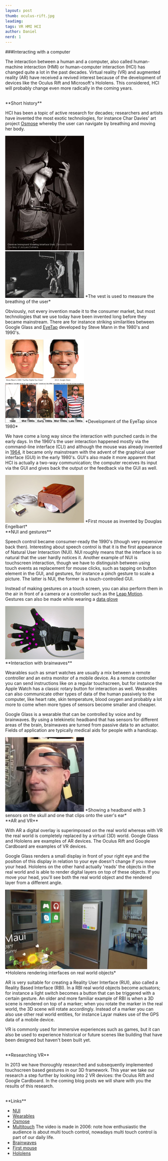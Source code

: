 ```yaml
---
layout: post
thumb: oculus-rift.jpg
leadimg:
tags: VR HMI HCI
author: Daniel
nerd: 1
---
```


###Interacting with a computer

The interaction between a human and a computer, also called human-machine interaction (HMI) or human-computer interaction (HCI) has changed quite a lot in the past decades. Virtual reality (VR) and augmented reality (AR) have received a revived interest because of the development of devices like the Oculus Rift and Microsoft's Hololens. This considered, HCI will probably change even more radically in the coming years.

<br>
**Short history**

HCI has been a topic of active research for decades; researchers and artists have invented the most exotic technologies, for instance Char Davies' art project [Osmose](http://www.immersence.com/osmose/) whereby the user can navigate by breathing and moving her body.

<img src="/img/blog/osmose-suit.jpg" width="50%">
<img src="/img/blog/osmose-wired.jpg" width="50%">
*The vest is used to measure the breathing of the user*

Obviously, not every invention made it to the consumer market, but most technologies that we use today have been invented long before they became mainstream. There are for instance striking similarities between Google Glass and [EyeTap](http://en.wikipedia.org/wiki/EyeTap) developed by Steve Mann in the 1980's and 1990's. <!--Wearable computing dates even further back, to the 17th century when the Chinese invented the [Abacus ring](http://gizmodo.com/this-wearable-abacus-is-basically-the-worlds-oldest-sm-1545627562).-->

<img src="/img/blog/eyetap-vs-glass.jpg" width="50%">
<img src="/img/blog/eyetap-development.jpg" width="50%">
*Development of the EyeTap since 1980*

We have come a long way since the interaction with punched cards in the early days. In the 1960's the user interaction happened mostly via the command-line interface (CLI) and although the mouse was already invented in [1964](http://gajitz.com/on-the-origin-of-mouse-first-mouse-nearly-lost-to-history/), it became only mainstream with the advent of the graphical user interface (GUI) in the early 1980's. GUI's also made it more apparent that HCI is actually a two-way communication; the computer receives its input via the GUI and gives back the output or the feedback via the GUI as well.

<img src="/img/blog/first-mouse.jpg" width="50%">
*First mouse as invented by Douglas Engelbart*

<br>
**NUI and gestures**

Speech control became consumer-ready the 1990's (though very expensive back then). Interesting about speech control is that it is the first appearance of Natural User Interaction (NUI). NUI roughly means that the interface is so natural that the user hardly notices it. Another example of NUI is touchscreen interaction, though we have to distinguish between using touch events as replacement for mouse clicks, such as tapping on button element in the GUI, and gestures, for instance a pinch gesture to scale a picture. The latter is NUI, the former is a touch-controlled GUI.

Instead of making gestures on a touch screen, you can also perform them in the air in front of a camera or a controller such as the [Leap Motion](https://www.leapmotion.com/). Gestures can also be made while wearing a [data glove](https://www.vrealities.com/products/data-gloves)

<img src="/img/blog/data-glove.jpg" width="50%">

<br>
**Interaction with brainwaves**

Wearables such as smart watches are usually a mix between a remote controller and an extra monitor of a mobile device. As a remote controller you can send instructions like on a regular touchscreen, but for instance the Apple Watch has a classic rotary button for interaction as well. Wearables can also communicate other types of data of the human passively to the computer, like heart rate, skin temperature, blood oxygen and probably a lot more to come when more types of sensors become smaller and cheaper.

Google Glass is a wearable that can be controlled by voice and by brainwaves. By using a telekinetic headband that has sensors for different areas of the brain, brainwaves are turned from passive data to an actuator. Fields of application are typically medical aids for people with a handicap.

<img src="/img/blog/google-glass-with-telekinetic-headband.jpg" width="50%">
*Showing a headband with 3 sensors on the skull and one that clips onto the user's ear*


<br>
**AR and VR**

With AR a digital overlay is superimposed on the real world whereas with VR the real world is completely replaced by a virtual (3D) world. Google Glass and Hololens are examples of AR devices. The Oculus Rift and Google Cardboard are examples of VR devices.

Google Glass renders a small display in front of your right eye and the position of this display in relation to your eye doesn't change if you move your head. Hololens on the other hand actually 'reads' the objects in the real world and is able to render digital layers on top of these objects. If you move your head, you'll see both the real world object and the rendered layer from a different angle.

<img src="/img/blog/hololens-rendering.jpg" width="90%">
*Hololens rendering interfaces on real world objects*

AR is very suitable for creating a Reality User Interface (RUI), also called a Reality Based Interface (RBI). In a RBI real world objects become actuators; for instance a light switch becomes a button that can be triggered with a certain gesture. An older and more familiar example of RBI is when a 3D scene is rendered on top of a marker; when you rotate the marker in the real world, the 3D scene will rotate accordingly. Instead of a marker you can also use other real world entities, for instance Layar makes use of the GPS data of a mobile device.

VR is commonly used for immersive experiences such as games, but it can also be used to experience historical or future scenes like building that have been designed but haven't been built yet.

<br>
**Researching VR**

In 2013 we have thoroughly researched and subsequently implemented touchscreen based gestures in our 3D framework. This year we take our research a step further by looking into 2 VR devices: the Oculus Rift and Google Cardboard. In the coming blog posts we will share with you the results of this research.


<br>
**Links**

- [NUI](http://en.wikipedia.org/wiki/Natural_user_interface)
- [Wearables](http://en.wikipedia.org/wiki/Wearable_computer)
- [Osmose](http://www.immersence.com/osmose/)
- [Multitouch](http://www.ted.com/talks/jeff_han_demos_his_breakthrough_touchscreen?language=en#t-10169) The video is made in 2006: note how enthusiastic the audience is about multi touch control, nowadays multi touch control is part of our daily life.
- [Brainwaves](http://www.digitaltrends.com/mobile/mindrdr-controlling-google-glass-with-your-mind/)
- [First mouse](http://gajitz.com/on-the-origin-of-mouse-first-mouse-nearly-lost-to-history/)
- [Hololens](http://www.microsoft.com/microsoft-hololens/en-us)



<!--
A mouse click on a button in a GUI can be seen as a shortcut for a command.

covers the two-way communication between a human and a machine. Usually the human gives the machine an instruction and the machine provides the human with feedback as soon as the instruction has been processed.
-->
